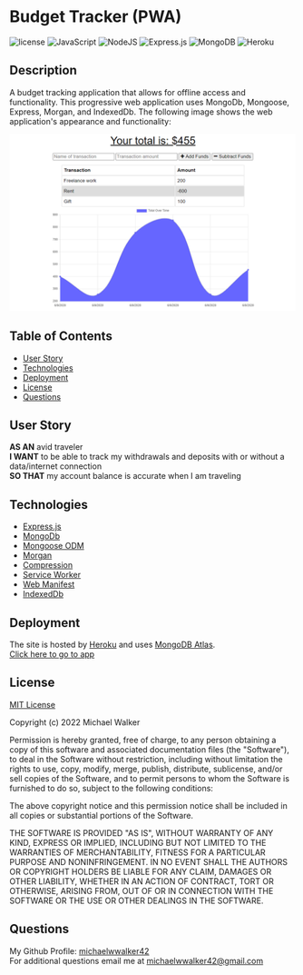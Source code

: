 # Budget Tracker (PWA)
![license](https://img.shields.io/badge/license-MIT-orange.svg)
![JavaScript](https://img.shields.io/badge/javascript-%23323330.svg?logo=javascript&logoColor=%23F7DF1E)
![NodeJS](https://img.shields.io/badge/node.js-6DA55F?logo=node.js&logoColor=white)
![Express.js](https://img.shields.io/badge/express.js-%23404d59.svg?logo=express&logoColor=%2361DAFB)
![MongoDB](https://img.shields.io/badge/MongoDB-%234ea94b.svg?logo=mongodb&logoColor=white)
![Heroku](https://img.shields.io/badge/heroku-%23430098.svg?logo=heroku&logoColor=white)

## Description
A budget tracking application that allows for offline access and functionality. This progressive web application uses MongoDb, Mongoose, Express, Morgan, and IndexedDb. 
The following image shows the web application's appearance and functionality:  

![budget-tracker-app-demo](assets/images/budget-tracker-demo.png)

## Table of Contents
  * [User Story](#user-story) 
  * [Technologies](#technologies)
  * [Deployment](#deployment)
  * [License](#license)
  * [Questions](#questions)
## User Story  
**AS AN** avid traveler  
**I WANT** to be able to track my withdrawals and deposits with or without a data/internet connection  
**SO THAT** my account balance is accurate when I am traveling 
## Technologies
- [Express.js](https://expressjs.com/)
- [MongoDb](https://www.mongodb.com/)
- [Mongoose ODM](https://mongoosejs.com/)
- [Morgan](https://www.npmjs.com/package/morgan)
- [Compression](https://www.npmjs.com/package/compression)
- [Service Worker](https://developer.mozilla.org/en-US/docs/Web/API/Service_Worker_API)
- [Web Manifest](https://web.dev/add-manifest/)
- [IndexedDb](https://developer.mozilla.org/en-US/docs/Web/API/IndexedDB_API)

## Deployment
The site is hosted by [Heroku](https://www.heroku.com) and uses [MongoDB Atlas](https://www.mongodb.com/cloud/atlas/register).  
[Click here to go to app](https://walker-budget-tracker.herokuapp.com/)

## License

 [MIT License](https://choosealicense.com/licenses/mit/)

Copyright (c) 2022 Michael Walker

Permission is hereby granted, free of charge, to any person obtaining a copy of this software and associated documentation files (the "Software"), to deal in the Software without restriction, including without limitation the rights to use, copy, modify, merge, publish, distribute, sublicense, and/or sell copies of the Software, and to permit persons to whom the Software is furnished to do so, subject to the following conditions:

The above copyright notice and this permission notice shall be included in all copies or substantial portions of the Software.

THE SOFTWARE IS PROVIDED "AS IS", WITHOUT WARRANTY OF ANY KIND, EXPRESS OR IMPLIED, INCLUDING BUT NOT LIMITED TO THE WARRANTIES OF MERCHANTABILITY, FITNESS FOR A PARTICULAR PURPOSE AND NONINFRINGEMENT. IN NO EVENT SHALL THE AUTHORS OR COPYRIGHT HOLDERS BE LIABLE FOR ANY CLAIM, DAMAGES OR OTHER LIABILITY, WHETHER IN AN ACTION OF CONTRACT, TORT OR OTHERWISE, ARISING FROM, OUT OF OR IN CONNECTION WITH THE SOFTWARE OR THE USE OR OTHER DEALINGS IN THE SOFTWARE.

## Questions
  My Github Profile: [michaelwwalker42](https://github.com/michaelwwalker42)  
  For additional questions email me at michaelwwalker42@gmail.com 